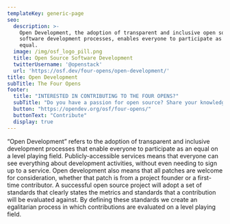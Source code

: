 ```yaml
---
templateKey: generic-page
seo:
  description: >-
    Open Development, the adoption of transparent and inclusive open source
    software development processes, enables everyone to participate as an
    equal. 
  image: /img/osf_logo_pill.png
  title: Open Source Software Development
  twitterUsername: '@openstack'
  url: 'https://osf.dev/four-opens/open-development/'
title: Open Development
subTitle: The Four Opens
footer:
  title: "INTERESTED IN CONTRIBUTING TO THE FOUR OPENS?"
  subTitle: "Do you have a passion for open source? Share your knowledge with the world and contribute to the Four Opens."
  button: "https://opendev.org/osf/four-opens/"
  buttonText: "Contribute"
  display: true
---
```

“Open Development” refers to the adoption of transparent and inclusive development processes that enable everyone to participate as an equal on a level playing field. Publicly-accessible services means that everyone can see everything about development activities, without even needing to sign up to a service. Open development also means that all patches are welcome for consideration, whether that patch is from a project founder or a first-time contributor. A successful open source project will adopt a set of standards that clearly states the metrics and standards that a contribution will be evaluated against. By defining these standards we create an egalitarian process in which contributions are evaluated on a level playing field.
